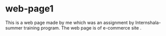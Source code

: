 # web-page1
This is a web page made by me which was an assignment by Internshala-summer training program. The web page is of e-commerce site .
